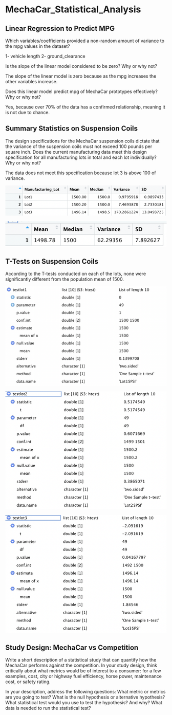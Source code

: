 # MechaCar_Statistical_Analysis
## Linear Regression to Predict MPG
Which variables/coefficients provided a non-random amount of variance to the mpg values in the dataset?

1- vehicle length
2- ground_clearance

Is the slope of the linear model considered to be zero? Why or why not?

The slope of the linear model is zero because as the mpg increases the other variables increase.

Does this linear model predict mpg of MechaCar prototypes effectively? Why or why not?

Yes, because over 70% of the data has a confirmed relationship, meaning it is not due to chance.

## Summary Statistics on Suspension Coils
The design specifications for the MechaCar suspension coils dictate that the variance of the suspension coils must not exceed 100 pounds per square inch. Does the current manufacturing data meet this design specification for all manufacturing lots in total and each lot individually? Why or why not?

The data does not meet this specification because lot 3 is above 100 of variance. 

![lot_summary.png](resources/lot_summary.png)

![total_summary.png](resources/total_summary.png)


## T-Tests on Suspension Coils
According to the T-tests conducted on each of the lots, none were significantly different from the population mean of 1500. 

![test1.png](resources/test1.png)

![test2.png](resources/test2.png)

![test3.png](resources/test3.png)

## Study Design: MechaCar vs Competition

Write a short description of a statistical study that can quantify how the MechaCar performs against the competition. In your study design, think critically about what metrics would be of interest to a consumer: for a few examples, cost, city or highway fuel efficiency, horse power, maintenance cost, or safety rating.

In your description, address the following questions:
What metric or metrics are you going to test?
What is the null hypothesis or alternative hypothesis?
What statistical test would you use to test the hypothesis? And why?
What data is needed to run the statistical test?
